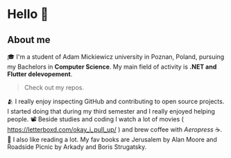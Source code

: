 # Hello 👊

## About me

🎓 I'm a student of Adam Mickiewicz university in Poznan, Poland, pursuing my Bachelors in **Computer Science**. My main field of activity is **.NET and Flutter delevopement**.
> Check out my repos.
 
🫂 I really enjoy inspecting GitHub and contributing to open source projects. I started doing that during my third semester and I really enjoyed helping people.
📽️ Beside studies and coding I watch a lot of movies ( https://letterboxd.com/okay_i_pull_up/ ) and brew coffee with *Aeropress* ☕. 
📖 I also like reading a lot. My fav books are Jerusalem by Alan Moore and Roadside Picnic by Arkady and Boris Strugatsky.


